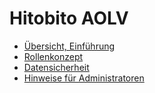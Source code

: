 # Hitobito AOLV
* [Übersicht, Einführung](../README.md)
* [Rollenkonzept](roles.md)
* [Datensicherheit](security.md)
* [Hinweise für Administratoren](administrator.md)
